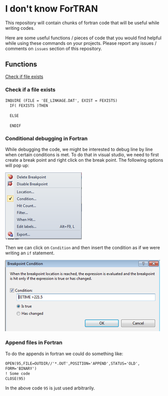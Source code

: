 # I don't know ForTRAN
This repository will contain chunks of fortran code that will be useful while writing codes.

Here are some useful functions / pieces of code that you would find helpful while using these commands on your projects. Please report any issues / comments on `issues` section of this repository. 

## Functions
[Check if file exists]()


### Check if a file exists 
    INQUIRE (FILE = 'EE_LINKAGE.DAT', EXIST = FEXISTS)
      IF( FEXISTS )THEN
    
      ELSE

      ENDIF

### Conditional debugging in Fortran 

While debugging the code, we might be interested to debug line by line when certain conditions is met. To do that in visual studio, we need to first create a break point and right click on the break point. The following options will pop up: 

![Breakpoint Options](https://github.com/janeshdev/I-don-t-know-fortran/blob/master/images/breakpoint-options.png)

Then we can click on `Condition` and then insert the condition as if we were writing an `if` statement. 

![Breakpoint Condition](https://github.com/janeshdev/I-don-t-know-fortran/blob/master/images/breakpoint-condition.png)

### Append files in Fortran 

To do the appends in fortran we could do something like: 

	OPEN(95,FILE=OUTDIR//'*.OUT',POSITION='APPEND',STATUS='OLD',  FORM='BINARY')
	! Some code 
	CLOSE(95) 

In the above code `95` is just used arbitrarily. 

